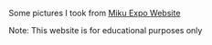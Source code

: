 Some pictures I took from [Miku Expo Website](https://mikuexpo.com/)

Note: This website is for educational purposes only 